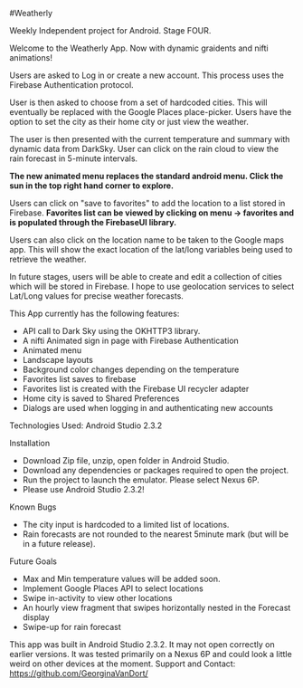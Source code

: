 #Weatherly

Weekly Independent project for Android. Stage FOUR.

Welcome to the Weatherly App. Now with dynamic graidents and nifti animations!

Users are asked to Log in or create a new account. This process uses the Firebase Authentication protocol.

User is then asked to choose from a set of hardcoded cities. This will eventually be replaced with the Google Places place-picker. Users have the option to set the city as their home city or just view the weather.

The user is then presented with the current temperature and summary with dynamic data from DarkSky.
User can click on the rain cloud to view the rain forecast in 5-minute intervals. 

**The new animated menu replaces the standard android menu. Click the sun in the top right hand corner to explore.**

Users can click on "save to favorites" to add the location to a list stored in Firebase. **Favorites list can be viewed by clicking on menu -> favorites and is populated through the FirebaseUI library.**   

Users can also click on the location name to be taken to the Google maps app. This will show the exact location of the lat/long variables being used to retrieve the weather.

In future stages, users will be able to create and edit a collection of cities which will be stored in Firebase. I hope to use geolocation services to select Lat/Long values for precise weather forecasts.

This App currently has the following features:
 - API call to Dark Sky using the OKHTTP3 library.
 - A nifti Animated sign in page with Firebase Authentication
 - Animated menu
 - Landscape layouts
 - Background color changes depending on the temperature
 - Favorites list saves to firebase
 - Favorites list is created with the Firebase UI recycler adapter
 - Home city is saved to Shared Preferences
 - Dialogs are used when logging in and authenticating new accounts

   
Technologies Used:
Android Studio 2.3.2

Installation

 - Download Zip file, unzip, open folder in Android Studio.
 - Download any dependencies or packages required to open the project. 
 - Run the project to launch the emulator. Please select Nexus 6P.
 - Please use Android Studio 2.3.2!

Known Bugs
- The city input is hardcoded to a limited list of locations.
 - Rain forecasts are not rounded to the nearest 5minute mark (but will be in a future release).

Future Goals

 - Max and Min temperature values will be added soon.
 - Implement Google Places API to select locations
 - Swipe in-activity to view other locations
 - An hourly view fragment that swipes horizontally nested in the Forecast display
 - Swipe-up for rain forecast


This app was built in Android Studio 2.3.2. It may not open correctly on earlier versions. It was tested primarily on a Nexus 6P and could look a little weird on other devices at the moment.
Support and Contact:
https://github.com/GeorginaVanDort/
